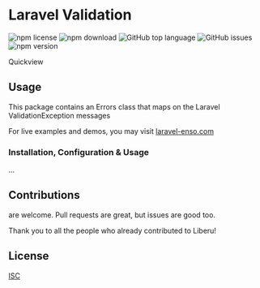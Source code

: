 # Laravel Validation

![npm license](https://img.shields.io/npm/l/@liberu-ui/laravel-validation.svg) 
![npm download](https://img.shields.io/npm/dm/@liberu-ui/laravel-validation.svg) 
![GitHub top language](https://img.shields.io/github/languages/top/liberu-ui/laravel-validation.svg) 
![GitHub issues](https://img.shields.io/github/issues/liberu-ui/laravel-validation.svg) 
![npm version](https://img.shields.io/npm/v/@liberu-ui/laravel-validation.svg) 

Quickview

## Usage

This package contains an Errors class that maps on the Laravel ValidationException messages

For live examples and demos, you may visit [laravel-enso.com](https://www.laravel-enso.com)

### Installation, Configuration & Usage

...

## Contributions

are welcome. Pull requests are great, but issues are good too.

Thank you to all the people who already contributed to Liberu!

## License

[ISC](https://opensource.org/licenses/ISC)
